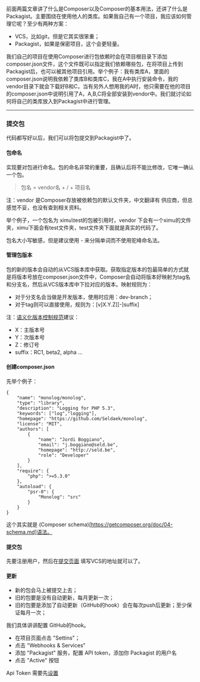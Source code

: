 <!--
author: 刘青
date: 2016-09-06
title: 将包放入Packagist
tags: 
category: php/composer
status: publish
summary:  
type: transalate
source: https://getcomposer.org/doc/00-intro.md
-->

前面两篇文章讲了什么是Composer以及Composer的基本用法，还讲了什么是Packagist。主要围绕在使用他人的类库。如果我自己有一个项目，我应该如何管理它呢？至少有两种方案：
- VCS，比如git，但是它其实很笨重；
- Packagist，如果是保密项目，这个会更轻量。

我们自己的项目在使用Composer进行包依赖时会在项目根目录下添加composer.json文件，这个文件既可以指定我们依赖哪些包，在将项目上传到Packagist后，也可以被其他项目引用。举个例子：我有类库A，里面的composer.json说明我依赖了类库B和类库C，我在A中执行安装命令，我的vendor目录下就会下载好B和C，当有另外人想用我的A时，他只需要在他的项目的composer.json中说明引用了A，A,B,C将全部安装到vendor中。我们就讨论如何将自己的类库放入到Packagist中进行管理。

-------------------

### 提交包
代码都写好以后，我们可以将包提交到Packagist中了。

#### 包命名
实现要对包进行命名。包的命名非常的重要，且确认后将不能比修改，它唯一确认一个包。

> 包名 = vendor名 + / + 项目名

注：vendor 是Composer存放被依赖包的默认文件夹，中文翻译有 供应商，但总感觉不妥，也没有查到相关资料。

举个例子，一个包名为 ximu\test的包被引用时，vendor 下会有一个ximu的文件夹，ximu下面会有test文件夹，test文件夹下面就是真实的代码了。

包名大小写敏感，但是建议使用 - 来分隔单词而不使用驼峰命名法。

#### 管理包版本
包的新的版本会自动的从VCS版本库中获取。获取指定版本的包最简单的方式就是将版本号放在composer.json文件中，Composer会自动将版本好映射为tag名和分支名，然后从VCS版本库中下拉对应的版本。映射规则为：
- 对于分支名会当做是开发版本，使用时应用：dev-branch；
- 对于tag则可以直接使用，规则为：[v]X.Y.Z[[-]suffix]

注：[语义化版本控制规范](http://semver.org/lang/zh-CN/)建议：
- X：主版本号
- Y：次版本号
- Z：修订号
- suffix：RC1, beta2, alpha ...

#### 创建composer.json

先举个例子：

```
{
    "name": "monolog/monolog",
    "type": "library",
    "description": "Logging for PHP 5.3",
    "keywords": ["log","logging"],
    "homepage": "https://github.com/Seldaek/monolog",
    "license": "MIT",
    "authors": [
        {
            "name": "Jordi Boggiano",
            "email": "j.boggiano@seld.be",
            "homepage": "http://seld.be",
            "role": "Developer"
        }
    ],
    "require": {
        "php": ">=5.3.0"
    },
    "autoload": {
        "psr-0": {
            "Monolog": "src"
        }
    }
}
```

这个其实就是 (Composer schema)[https://getcomposer.org/doc/04-schema.md]语法。

#### 提交包
先要注册用户，然后在[提交页面](https://packagist.org/packages/submit) 填写VCS的地址就可以了。

#### 更新
- 新的包会马上被提交上去；
- 旧的包要是没有自动更新，每月更新一次；
- 旧的包要是添加了自动更新（GitHub的hook）会在每次push后更新；至少保证每月一次；

我们具体讲讲配置 GitHub的hook。
- 在项目页面点击 "Settins"；
- 点击 "Webhooks & Services"
- 添加 "Packagist" 服务，配置 API token，添加你 Packagist 的用户名
- 点击 "Active" 按钮

Api Token 需要先[设置](https://packagist.org/profile/)
